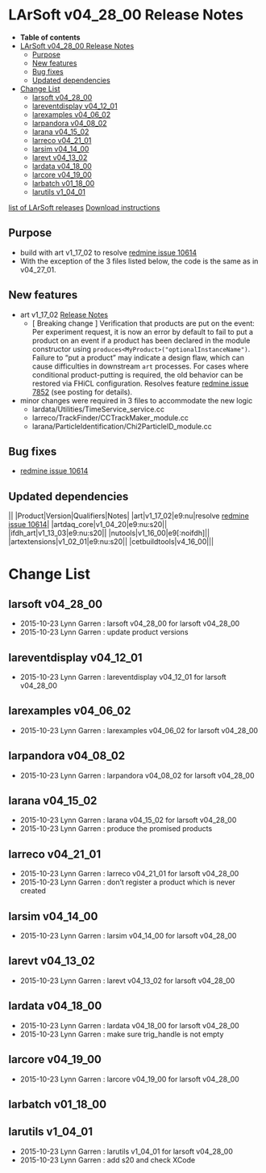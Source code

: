 LArSoft v04_28_00 Release Notes
======================================================================

-   **Table of contents**
-   [LArSoft v04_28_00 Release Notes](#LArSoft-v04_28_00-Release-Notes)
    -   [Purpose](#Purpose)
    -   [New features](#New-features)
    -   [Bug fixes](#Bug-fixes)
    -   [Updated dependencies](#Updated-dependencies)
-   [Change List](#Change-List)
    -   [larsoft v04_28_00](#larsoft-v04_28_00)
    -   [lareventdisplay v04_12_01](#lareventdisplay-v04_12_01)
    -   [larexamples v04_06_02](#larexamples-v04_06_02)
    -   [larpandora v04_08_02](#larpandora-v04_08_02)
    -   [larana v04_15_02](#larana-v04_15_02)
    -   [larreco v04_21_01](#larreco-v04_21_01)
    -   [larsim v04_14_00](#larsim-v04_14_00)
    -   [larevt v04_13_02](#larevt-v04_13_02)
    -   [lardata v04_18_00](#lardata-v04_18_00)
    -   [larcore v04_19_00](#larcore-v04_19_00)
    -   [larbatch v01_18_00](#larbatch-v01_18_00)
    -   [larutils v1_04_01](#larutils-v1_04_01)

[list of LArSoft releases](LArSoft_release_list)
[Download instructions](http://scisoft.fnal.gov/scisoft/bundles/larsoft/v04_28_00/larsoft-v04_28_00.html)

Purpose
--------------------

-   build with art v1_17_02 to resolve [redmine issue 10614](https://cdcvs.fnal.gov/redmine/issues/10614)
-   With the exception of the 3 files listed below, the code is the same as in v04_27_01.

New features
------------------------------

-   art v1_17_02 [Release Notes](https://cdcvs.fnal.gov/redmine/projects/art/wiki/Release_Notes_11702)
    -   [ Breaking change ] Verification that products are put on the event: Per experiment request, it is now an error by default to fail to put a product on an event if a product has been declared in the module constructor using `produces<MyProduct>("optionalInstanceName")`. Failure to “put a product” may indicate a design flaw, which can cause difficulties in downstream `art` processes. For cases where conditional product-putting is required, the old behavior can be restored via FHiCL configuration. Resolves feature [redmine issue 7852](https://cdcvs.fnal.gov/redmine/issues/7852) (see posting for details).
-   minor changes were required in 3 files to accommodate the new logic
    -   lardata/Utilities/TimeService_service.cc
    -   larreco/TrackFinder/CCTrackMaker_module.cc
    -   larana/ParticleIdentification/Chi2ParticleID_module.cc

Bug fixes
------------------------

-   [redmine issue 10614](https://cdcvs.fnal.gov/redmine/issues/10614)

Updated dependencies
----------------------------------------------

||
|Product|Version|Qualifiers|Notes|
|art|v1_17_02|e9:nu|resolve [redmine issue 10614](https://cdcvs.fnal.gov/redmine/issues/10614)|
|artdaq_core|v1_04_20|e9:nu:s20||
|ifdh_art|v1_13_03|e9:nu:s20||
|nutools|v1_16_00|e9[:noifdh]||
|artextensions|v1_02_01|e9:nu:s20||
|cetbuildtools|v4_16_00|||

Change List
============================

larsoft v04_28_00
------------------------------------------

-   2015-10-23 Lynn Garren : larsoft v04_28_00 for larsoft v04_28_00
-   2015-10-23 Lynn Garren : update product versions

lareventdisplay v04_12_01
----------------------------------------------------------

-   2015-10-23 Lynn Garren : lareventdisplay v04_12_01 for larsoft v04_28_00

larexamples v04_06_02
--------------------------------------------------

-   2015-10-23 Lynn Garren : larexamples v04_06_02 for larsoft v04_28_00

larpandora v04_08_02
------------------------------------------------

-   2015-10-23 Lynn Garren : larpandora v04_08_02 for larsoft v04_28_00

larana v04_15_02
----------------------------------------

-   2015-10-23 Lynn Garren : larana v04_15_02 for larsoft v04_28_00
-   2015-10-23 Lynn Garren : produce the promised products

larreco v04_21_01
------------------------------------------

-   2015-10-23 Lynn Garren : larreco v04_21_01 for larsoft v04_28_00
-   2015-10-23 Lynn Garren : don’t register a product which is never created

larsim v04_14_00
----------------------------------------

-   2015-10-23 Lynn Garren : larsim v04_14_00 for larsoft v04_28_00

larevt v04_13_02
----------------------------------------

-   2015-10-23 Lynn Garren : larevt v04_13_02 for larsoft v04_28_00

lardata v04_18_00
------------------------------------------

-   2015-10-23 Lynn Garren : lardata v04_18_00 for larsoft v04_28_00
-   2015-10-23 Lynn Garren : make sure trig_handle is not empty

larcore v04_19_00
------------------------------------------

-   2015-10-23 Lynn Garren : larcore v04_19_00 for larsoft v04_28_00

larbatch v01_18_00
--------------------------------------------

larutils v1_04_01
------------------------------------------

-   2015-10-23 Lynn Garren : larutils v1_04_01 for larsoft v04_28_00
-   2015-10-23 Lynn Garren : add s20 and check XCode
